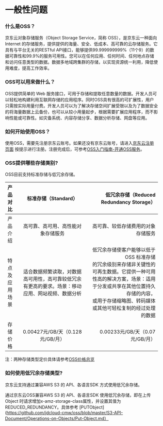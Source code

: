 
# 一般性问题

### 什么是OSS？
京东云对象存储服务（Object Storage Service，简称 OSS），是京东云一种面向 Internet 的存储服务，提供提供的海量、安全、低成本、高可靠的云存储服务。它具有与平台无关的RESTful API接口，能够提供99.999999999%（11个9）的数据可靠性和99.9%的服务可用性。您可以在任何应用、任何时间、任何地点存储和访问任意类型的数据。数据多地域跨集群的存储，以实现资源统一利用，降低使用难度，提高工作效率。

### OSS可以用来做什么？
OSS提供简单的 Web 服务接口，可用于存储和提取任意数量的数据。开发人员可以轻松地构建利用互联网存储的应用程序。同时OSS具有很高的可扩展性，用户只需按实际用量付费。开发人员可以为了解决存储空间扩展受限以及为了数据安全的将海量数据上云备份，也可以从较小用量起步，根据需要扩展应用程序，而不影响性能或可靠性。如灾备系统、内容存储分享、数据分析存储、网盘等应用。

### 如何开始使用OSS？
使用OSS，需要先注册京东云账号。如果还没有京东云账号，请进入[京东云注册页面](https://accounts.jdcloud.com/p/regPage?source=jdcloud&ReturnUrl=https%3a%2f%2fuc.jdcloud.com%2fpassport%2fcomplete%3freturnUrl%3dhttps%3a%2f%2fwww.jdcloud.com)  按提示进行注册。注册完成后，可参考[OSS入门指南-开通OSS服务](https://docs.jdcloud.com/cn/object-storage-service/sign-up-service-1)。

### OSS提供哪些存储类别?
OSS目前支持标准存储与低冗余存储。

| 产品对比 | 标准存储（Standard）| 低冗余存储（Reduced Redundancy Storage）|
| :------------- |:-------------:| -----:|
| 产品介绍 | 高可靠、高可用、高性能对象存储服务 | 高可靠、较低存储费用的对象存储服务|
| 特点及应用场景|适合数据频繁读取，对数据高可用性，高可靠较低冗余有更高的要求。场景：移动应用、网站视频、数据分析|低冗余存储使客户能够以低于OSS 标准存储<br>的冗余级别来存储非关键性的可再生数据。它提供一种可用性高的解决方案，场景：适用于分发或共享在其他位置持久存储的内容，<br>或用于存储缩略图、转码媒体或其他可轻松复制的经过处理的数据 |
| 存储价格 | 0.00427元/GB/天（0.128元/GB/月）  |0.00233元/GB/天（0.07元/GB/月） |

注：两种存储类型定价具体请参考[OSS价格总览](https://docs.jdcloud.com/cn/object-storage-service/price-overview)

### 如何使用低冗余存储类型?

京东云支持通过兼容AWS S3 的 API、各语言SDK 方式使用低冗余存储。

通过京东云OSS兼容AWS S3 的 API、各语言SDK 使用低冗余存储，即在上传Object 时请求增加x-amz-storage-class属性，并设置其值为REDUCED_REDUNDANCY。具体参考 [PUTObject](https://github.com/jdcloud-cmw/oss/blob/master/S3-API-Document/Operations-on-Objects/Put-Object.md）


